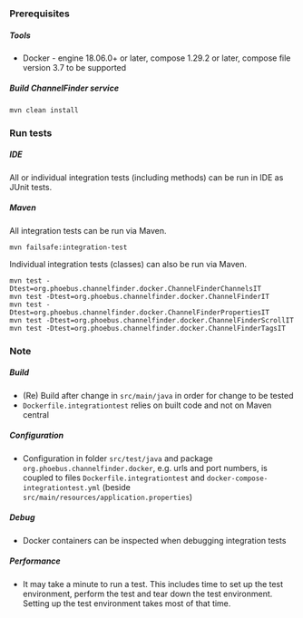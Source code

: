 ### Prerequisites

##### Tools

* Docker - engine 18.06.0+ or later, compose 1.29.2 or later, compose file version 3.7 to be supported

##### Build ChannelFinder service

```
mvn clean install
```

### Run tests

##### IDE

All or individual integration tests (including methods) can be run in IDE as JUnit tests.

##### Maven

All integration tests can be run via Maven.

```
mvn failsafe:integration-test
```

Individual integration tests (classes) can also be run via Maven.

```
mvn test -Dtest=org.phoebus.channelfinder.docker.ChannelFinderChannelsIT
mvn test -Dtest=org.phoebus.channelfinder.docker.ChannelFinderIT
mvn test -Dtest=org.phoebus.channelfinder.docker.ChannelFinderPropertiesIT
mvn test -Dtest=org.phoebus.channelfinder.docker.ChannelFinderScrollIT
mvn test -Dtest=org.phoebus.channelfinder.docker.ChannelFinderTagsIT
```

### Note

##### Build

* (Re) Build after change in `src/main/java` in order for change to be tested
* `Dockerfile.integrationtest` relies on built code and not on Maven central

##### Configuration

* Configuration in folder `src/test/java` and package `org.phoebus.channelfinder.docker`, e.g. urls and port numbers, is coupled to files `Dockerfile.integrationtest` and `docker-compose-integrationtest.yml` (beside `src/main/resources/application.properties`)

##### Debug

* Docker containers can be inspected when debugging integration tests

##### Performance

* It may take a minute to run a test. This includes time to set up the test environment, perform the test and tear down the test environment. Setting up the test environment takes most of that time.
